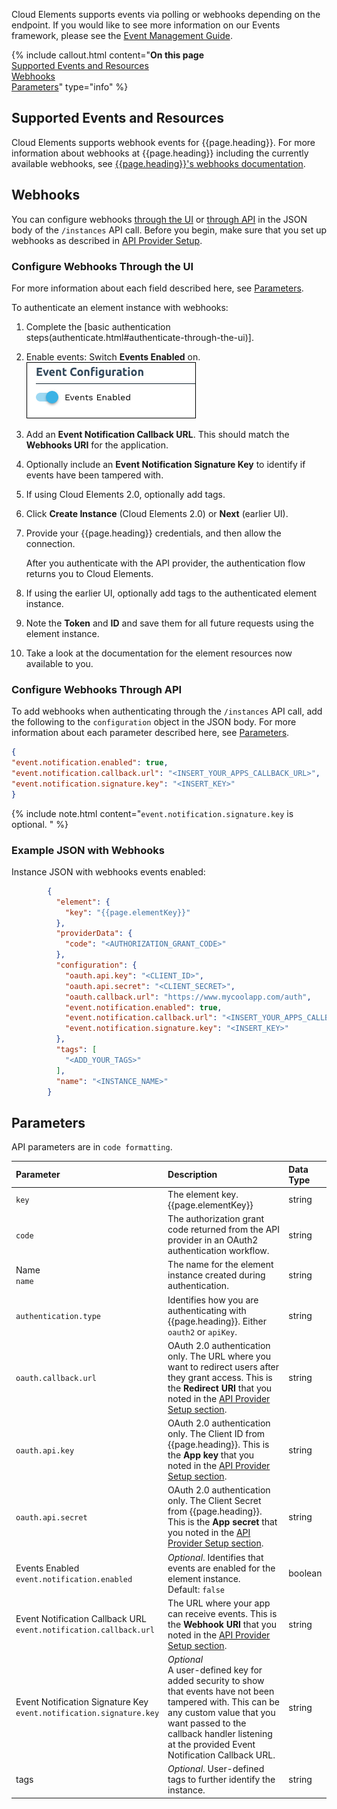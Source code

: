 Cloud Elements supports events via polling or webhooks depending on the endpoint. If you would like to see more information on our Events framework, please see the [Event Management Guide](/docs/platform/event-management/index.html).

{% include callout.html content="<strong>On this page</strong></br><a href=#supported-events-and-resources>Supported Events and Resources</a></br><a href=#webhooks>Webhooks</a></br><a href=#parameters>Parameters</a>" type="info" %}

## Supported Events and Resources

Cloud Elements supports webhook events for {{page.heading}}. For more information about webhooks at {{page.heading}} including the currently available webhooks, see [{{page.heading}}'s webhooks documentation](https://www.dropbox.com/developers/reference/webhooks).

## Webhooks

You can configure webhooks [through the UI](#configure-webhooks-through-the-ui) or [through API](#configure-webhooks-through-api) in the JSON body of the `/instances` API call. Before you begin, make sure that you set up webhooks as described in  [API Provider Setup](setup.html#set-up-events).

### Configure Webhooks Through the UI

For more information about each field described here, see [Parameters](#parameters).

To authenticate an element instance with webhooks:

1. Complete the [basic authentication steps(authenticate.html#authenticate-through-the-ui)].
2. Enable events: Switch **Events Enabled** on.
![event-enabled-on](/assets/img/elements/event-enabled-on.png)
8. Add an **Event Notification Callback URL**. This should match the **Webhooks URI** for the application.
9. Optionally include an **Event Notification Signature Key** to identify if events have been tampered with.
8. If using Cloud Elements 2.0, optionally add tags.
7. Click **Create Instance** (Cloud Elements 2.0) or **Next** (earlier UI).
8. Provide your {{page.heading}} credentials, and then allow the connection.

    After you authenticate with the API provider, the authentication flow returns you to Cloud Elements.

8. If using the earlier UI, optionally add tags to the authenticated element instance.
9. Note the **Token** and **ID** and save them for all future requests using the element instance.
8. Take a look at the documentation for the element resources now available to you.

### Configure Webhooks Through API

To add webhooks when authenticating through the `/instances` API call, add the following to the `configuration` object in the JSON body. For more information about each parameter described here, see [Parameters](#parameters).

```json
{
"event.notification.enabled": true,
"event.notification.callback.url": "<INSERT_YOUR_APPS_CALLBACK_URL>",
"event.notification.signature.key": "<INSERT_KEY>"
}
```
{% include note.html content="<code>event.notification.signature.key</code> is optional.  " %}

### Example JSON with Webhooks

Instance JSON with webhooks events enabled:

```json
        {
          "element": {
            "key": "{{page.elementKey}}"
          },
          "providerData": {
            "code": "<AUTHORIZATION_GRANT_CODE>"
          },
          "configuration": {
            "oauth.api.key": "<CLIENT_ID>",
            "oauth.api.secret": "<CLIENT_SECRET>",
            "oauth.callback.url": "https://www.mycoolapp.com/auth",
            "event.notification.enabled": true,
            "event.notification.callback.url": "<INSERT_YOUR_APPS_CALLBACK_URL>",
            "event.notification.signature.key": "<INSERT_KEY>"
          },
          "tags": [
            "<ADD_YOUR_TAGS>"
          ],
          "name": "<INSTANCE_NAME>"
        }
```

## Parameters

API parameters are in `code formatting`.

| Parameter | Description   | Data Type |
| :------------- | :------------- | :------------- |
| `key` | The element key.<br>{{page.elementKey}}  | string  |
| `code` | The authorization grant code returned from the API provider in an OAuth2 authentication workflow. | string |
|  Name</br>`name` |  The name for the element instance created during authentication.   | string  |
| `authentication.type` | Identifies how you are authenticating with {{page.heading}}. Either `oauth2` or `apiKey`. | string |
| `oauth.callback.url` | OAuth 2.0 authentication only. The URL where you want to redirect users after they grant access. This is the **Redirect URI** that you noted in the [API Provider Setup section](setup.html).  | string  |
| `oauth.api.key` | OAuth 2.0 authentication only. The Client ID from {{page.heading}}. This is the **App key** that you noted in the [API Provider Setup section](setup.html). |  string |
| `oauth.api.secret` | OAuth 2.0 authentication only. The Client Secret from {{page.heading}}. This is the **App secret** that you noted in the [API Provider Setup section](setup.html). | string |
| Events Enabled </br>`event.notification.enabled` | *Optional*. Identifies that events are enabled for the element instance.</br>Default: `false`  | boolean |
| Event Notification Callback URL</br>`event.notification.callback.url` |  The URL where your app can receive events. This is the **Webhook URI** that you noted in the [API Provider Setup section](setup.html).   | string |
| Event Notification Signature Key </br>`event.notification.signature.key` | *Optional*</br>A user-defined key for added security to show that events have not been tampered with. This can be any custom value that you want passed to the callback handler listening at the provided Event Notification Callback URL.| string |
| tags | *Optional*. User-defined tags to further identify the instance. | string |
